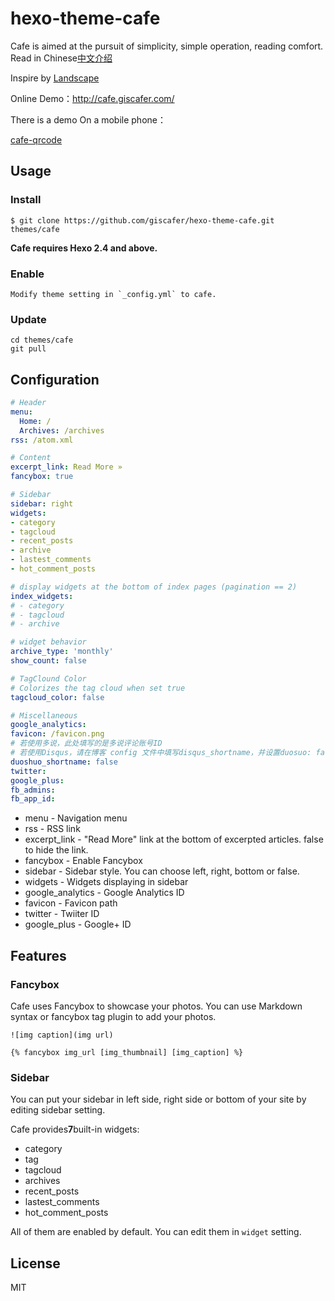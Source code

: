 # hexo-theme-cafe

Cafe is aimed at the pursuit of simplicity, simple operation, reading comfort. Read in Chinese[中文介绍](./README.md)

Inspire by [Landscape](https://github.com/hexojs/hexo-theme-landscape)

Online Demo：http://cafe.giscafer.com/

There is a demo On a mobile phone：

[cafe-qrcode](./cafe-qrcode.png)



## Usage

### Install

    $ git clone https://github.com/giscafer/hexo-theme-cafe.git themes/cafe


**Cafe requires Hexo 2.4 and above.**

### Enable

    Modify theme setting in `_config.yml` to cafe.

### Update

    cd themes/cafe
    git pull


## Configuration

```yml
# Header
menu:
  Home: /
  Archives: /archives
rss: /atom.xml

# Content
excerpt_link: Read More »
fancybox: true

# Sidebar
sidebar: right
widgets:
- category
- tagcloud
- recent_posts
- archive
- lastest_comments
- hot_comment_posts

# display widgets at the bottom of index pages (pagination == 2)
index_widgets:
# - category
# - tagcloud
# - archive

# widget behavior
archive_type: 'monthly'
show_count: false

# TagClound Color
# Colorizes the tag cloud when set true
tagcloud_color: false 

# Miscellaneous
google_analytics:
favicon: /favicon.png
# 若使用多说，此处填写的是多说评论账号ID
# 若使用Disqus，请在博客 config 文件中填写disqus_shortname，并设置duosuo: false关闭多说评论
duoshuo_shortname: false
twitter:
google_plus:
fb_admins:
fb_app_id:


```

- menu - Navigation menu
- rss - RSS link
- excerpt_link - "Read More" link at the bottom of excerpted articles. false to hide the link.
- fancybox - Enable Fancybox
- sidebar - Sidebar style. You can choose left, right, bottom or false.
- widgets - Widgets displaying in sidebar
- google_analytics - Google Analytics ID
- favicon - Favicon path
- twitter - Twiiter ID
- google_plus - Google+ ID


## Features

### Fancybox

Cafe uses Fancybox to showcase your photos. You can use Markdown syntax or fancybox tag plugin to add your photos.

    ![img caption](img url)

    {% fancybox img_url [img_thumbnail] [img_caption] %}

### Sidebar

You can put your sidebar in left side, right side or bottom of your site by editing sidebar setting.

Cafe provides**7**built-in widgets:

- category
- tag
- tagcloud
- archives
- recent_posts
- lastest_comments
- hot_comment_posts

All of them are enabled by default. You can edit them in `widget` setting.


## License

MIT